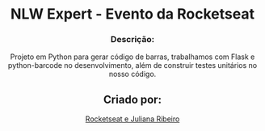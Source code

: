 <h1 align='center'> NLW Expert - Evento da Rocketseat</h1>

<h3 align="center">Descrição:</h3>
<p align="center">
  Projeto em Python para gerar código de barras, trabalhamos com Flask e python-barcode no desenvolvimento, além de construir testes unitários no nosso código.
</p>

<h2 align='center'>Criado por:</h2>
<p align='center'>
    <a href='https://www.linkedin.com/in/juliana-dos-santos-ribeiro-b721b6197/' target='blank'>
       Rocketseat e Juliana Ribeiro 
    </a>
</p>
